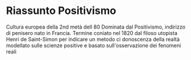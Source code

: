 # Riassunto Positivismo 

Cultura europea della 2nd metà dell 80
Dominata dal Positivismo, indirizzo di penisero nato in Francia.
Termine coniato nel 1820 dal filoso utopista Henri de Saint-Simon per indicare un metodo ci donoscenza della realtà modellato sulle scienze positive e basato sull'osservazione dei fenomeni reali
<!--stackedit_data:
eyJoaXN0b3J5IjpbLTYzNDM5NjY1LDE1NzM4NTM4OTMsMTkwNT
k4MjU2MV19
-->